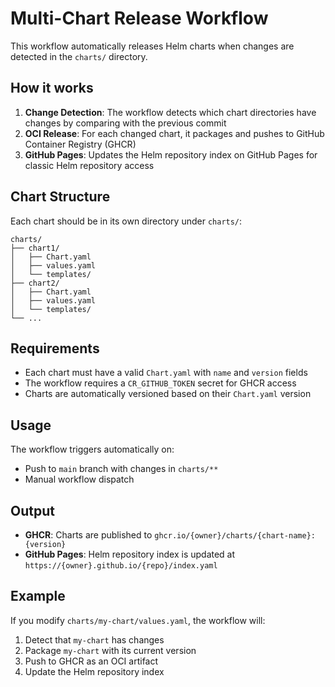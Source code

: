 # Multi-Chart Release Workflow

This workflow automatically releases Helm charts when changes are detected in the `charts/` directory.

## How it works

1. **Change Detection**: The workflow detects which chart directories have changes by comparing with the previous commit
2. **OCI Release**: For each changed chart, it packages and pushes to GitHub Container Registry (GHCR)
3. **GitHub Pages**: Updates the Helm repository index on GitHub Pages for classic Helm repository access

## Chart Structure

Each chart should be in its own directory under `charts/`:

```
charts/
├── chart1/
│   ├── Chart.yaml
│   ├── values.yaml
│   └── templates/
├── chart2/
│   ├── Chart.yaml
│   ├── values.yaml
│   └── templates/
└── ...
```

## Requirements

- Each chart must have a valid `Chart.yaml` with `name` and `version` fields
- The workflow requires a `CR_GITHUB_TOKEN` secret for GHCR access
- Charts are automatically versioned based on their `Chart.yaml` version

## Usage

The workflow triggers automatically on:
- Push to `main` branch with changes in `charts/**`
- Manual workflow dispatch

## Output

- **GHCR**: Charts are published to `ghcr.io/{owner}/charts/{chart-name}:{version}`
- **GitHub Pages**: Helm repository index is updated at `https://{owner}.github.io/{repo}/index.yaml`

## Example

If you modify `charts/my-chart/values.yaml`, the workflow will:
1. Detect that `my-chart` has changes
2. Package `my-chart` with its current version
3. Push to GHCR as an OCI artifact
4. Update the Helm repository index 